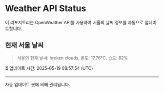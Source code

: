 
# Weather API Status

이 리포지토리는 OpenWeather API를 사용하여 서울의 날씨 정보를 자동으로 업데이트합니다.

## 현재 서울 날씨
> 서울의 현재 날씨: broken clouds, 온도: 17.76°C, 습도: 82%

⏳ 업데이트 시간: 2025-05-19 08:57:54 (UTC)

---
자동 업데이트 봇에 의해 관리됩니다.
